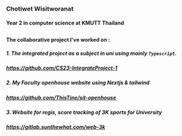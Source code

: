 ### Chotiwet Wisitworanat
#### Year 2 in computer science at KMUTT Thailand
##
#### The collaborative project I've worked on :
##### 1. The integrated project as a subject in uni using mainly `Typescript`.
##### https://github.com/CS23-IntegrateProject-1
##### 2. My Faculty openhouse website using Nextjs & tailwind
##### https://github.com/ThisTine/sit-openhouse
##### 3. Website for regis, score tracking of 3K sports for University
##### https://gitlab.sunthewhat.com/web-3k

<!--
**Sunthewhat/Sunthewhat** is a ✨ _special_ ✨ repository because its `README.md` (this file) appears on your GitHub profile.

Here are some ideas to get you started:

- 🔭 I’m currently working on ...
- 🌱 I’m currently learning ...
- 👯 I’m looking to collaborate on ...
- 🤔 I’m looking for help with ...
- 💬 Ask me about ...
- 📫 How to reach me: ...
- 😄 Pronouns: ...
- ⚡ Fun fact: ...
-->
